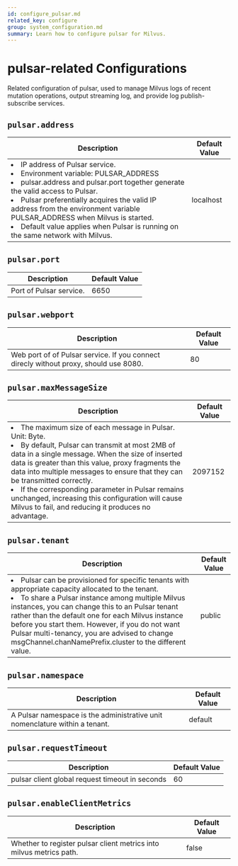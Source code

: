 ```yaml
---
id: configure_pulsar.md
related_key: configure
group: system_configuration.md
summary: Learn how to configure pulsar for Milvus.
---
```


# pulsar-related Configurations

Related configuration of pulsar, used to manage Milvus logs of recent mutation operations, output streaming log, and provide log publish-subscribe services.

## `pulsar.address`

<table id="pulsar.address">
  <thead>
    <tr>
      <th class="width80">Description</th>
      <th class="width20">Default Value</th> 
    </tr>
  </thead>
  <tbody>
    <tr>
      <td>
        <li>IP address of Pulsar service.</li>      
        <li>Environment variable: PULSAR_ADDRESS</li>      
        <li>pulsar.address and pulsar.port together generate the valid access to Pulsar.</li>      
        <li>Pulsar preferentially acquires the valid IP address from the environment variable PULSAR_ADDRESS when Milvus is started.</li>      
        <li>Default value applies when Pulsar is running on the same network with Milvus.</li>      </td>
      <td>localhost</td>
    </tr>
  </tbody>
</table>


## `pulsar.port`

<table id="pulsar.port">
  <thead>
    <tr>
      <th class="width80">Description</th>
      <th class="width20">Default Value</th> 
    </tr>
  </thead>
  <tbody>
    <tr>
      <td>        Port of Pulsar service.      </td>
      <td>6650</td>
    </tr>
  </tbody>
</table>


## `pulsar.webport`

<table id="pulsar.webport">
  <thead>
    <tr>
      <th class="width80">Description</th>
      <th class="width20">Default Value</th> 
    </tr>
  </thead>
  <tbody>
    <tr>
      <td>        Web port of of Pulsar service. If you connect direcly without proxy, should use 8080.      </td>
      <td>80</td>
    </tr>
  </tbody>
</table>


## `pulsar.maxMessageSize`

<table id="pulsar.maxMessageSize">
  <thead>
    <tr>
      <th class="width80">Description</th>
      <th class="width20">Default Value</th> 
    </tr>
  </thead>
  <tbody>
    <tr>
      <td>
        <li>The maximum size of each message in Pulsar. Unit: Byte.</li>      
        <li>By default, Pulsar can transmit at most 2MB of data in a single message. When the size of inserted data is greater than this value, proxy fragments the data into multiple messages to ensure that they can be transmitted correctly.</li>      
        <li>If the corresponding parameter in Pulsar remains unchanged, increasing this configuration will cause Milvus to fail, and reducing it produces no advantage.</li>      </td>
      <td>2097152</td>
    </tr>
  </tbody>
</table>


## `pulsar.tenant`

<table id="pulsar.tenant">
  <thead>
    <tr>
      <th class="width80">Description</th>
      <th class="width20">Default Value</th> 
    </tr>
  </thead>
  <tbody>
    <tr>
      <td>
        <li>Pulsar can be provisioned for specific tenants with appropriate capacity allocated to the tenant.</li>      
        <li>To share a Pulsar instance among multiple Milvus instances, you can change this to an Pulsar tenant rather than the default one for each Milvus instance before you start them. However, if you do not want Pulsar multi-tenancy, you are advised to change msgChannel.chanNamePrefix.cluster to the different value.</li>      </td>
      <td>public</td>
    </tr>
  </tbody>
</table>


## `pulsar.namespace`

<table id="pulsar.namespace">
  <thead>
    <tr>
      <th class="width80">Description</th>
      <th class="width20">Default Value</th> 
    </tr>
  </thead>
  <tbody>
    <tr>
      <td>        A Pulsar namespace is the administrative unit nomenclature within a tenant.      </td>
      <td>default</td>
    </tr>
  </tbody>
</table>


## `pulsar.requestTimeout`

<table id="pulsar.requestTimeout">
  <thead>
    <tr>
      <th class="width80">Description</th>
      <th class="width20">Default Value</th> 
    </tr>
  </thead>
  <tbody>
    <tr>
      <td>        pulsar client global request timeout in seconds      </td>
      <td>60</td>
    </tr>
  </tbody>
</table>


## `pulsar.enableClientMetrics`

<table id="pulsar.enableClientMetrics">
  <thead>
    <tr>
      <th class="width80">Description</th>
      <th class="width20">Default Value</th> 
    </tr>
  </thead>
  <tbody>
    <tr>
      <td>        Whether to register pulsar client metrics into milvus metrics path.      </td>
      <td>false</td>
    </tr>
  </tbody>
</table>



